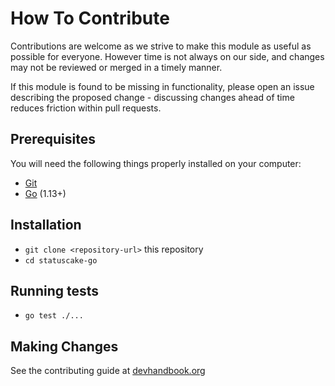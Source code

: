 # How To Contribute

Contributions are welcome as we strive to make this module as useful as possible
for everyone. However time is not always on our side, and changes may not be
reviewed or merged in a timely manner.

If this module is found to be missing in functionality, please open an issue
describing the proposed change - discussing changes ahead of time reduces
friction within pull requests.

## Prerequisites

You will need the following things properly installed on your computer:

- [Git](https://git-scm.com/)
- [Go](https://go.dev/) (1.13+)

## Installation

- `git clone <repository-url>` this repository
- `cd statuscake-go`

## Running tests

- `go test ./...`

## Making Changes

See the contributing guide at
[devhandbook.org](https://devhandbook.org/contributing)

